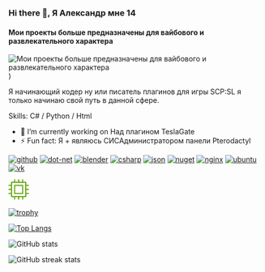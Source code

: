 ### Hi there 👋, Я Александр мне 14
#### Мои проекты больше предназначены для вайбового и развлекательного характера
![Мои проекты больше предназначены для вайбового и развлекательного характера](https://img.freepik.com/free-photo/cute-kitten-staring-out-window-playful-curiosity-generative-ai_188544-12520.jpg))

Я начинающий кодер ну или писатель плагинов для игры SCP:SL я только начинаю свой путь в данной сфере.

Skills: С# / Python / Html

- 🔭 I’m currently working on Над плагином TeslaGate 
- ⚡ Fun fact: Я + являюсь СИСАдминистратором панели Pterodactyl 


[<img src='https://cdn.jsdelivr.net/npm/simple-icons@3.0.1/icons/github.svg' alt='github' height='40'>](https://github.com/Fatal-Error-404-developer)  [<img src='https://cdn.jsdelivr.net/npm/simple-icons@3.0.1/icons/dot-net.svg' alt='dot-net' height='40'>]( )  [<img src='https://cdn.jsdelivr.net/npm/simple-icons@3.0.1/icons/blender.svg' alt='blender' height='40'>]( )  [<img src='https://cdn.jsdelivr.net/npm/simple-icons@3.0.1/icons/csharp.svg' alt='csharp' height='40'>]( )  [<img src='https://cdn.jsdelivr.net/npm/simple-icons@3.0.1/icons/json.svg' alt='json' height='40'>]( )  [<img src='https://cdn.jsdelivr.net/npm/simple-icons@3.0.1/icons/nuget.svg' alt='nuget' height='40'>]( )  [<img src='https://cdn.jsdelivr.net/npm/simple-icons@3.0.1/icons/nginx.svg' alt='nginx' height='40'>]( )  [<img src='https://cdn.jsdelivr.net/npm/simple-icons@3.0.1/icons/ubuntu.svg' alt='ubuntu' height='40'>]( )  [<img src='https://cdn.jsdelivr.net/npm/simple-icons@3.0.1/icons/vk.svg' alt='vk' height='40'>](https://vk.com/digni12)  

<a href='https://docs.github.com/en/developers'><img src='https://raw.githubusercontent.com/acervenky/animated-github-badges/master/assets/devbadge.gif' width='40' height='40'></a> 

[![trophy](https://github-profile-trophy.vercel.app/?username=Fatal-Error-404-developer)](https://github.com/ryo-ma/github-profile-trophy)

[![Top Langs](https://github-readme-stats.vercel.app/api/top-langs/?username=Fatal-Error-404-developer)](https://github.com/anuraghazra/github-readme-stats)

![GitHub stats](https://github-readme-stats.vercel.app/api?username=Fatal-Error-404-developer&show_icons=true)  

![GitHub streak stats](https://streak-stats.demolab.com/?user=Fatal-Error-404-developer)  

